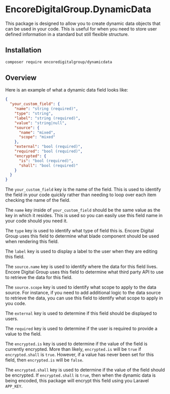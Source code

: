 # EncoreDigitalGroup.DynamicData
This package is designed to allow you to create dynamic data objects that can be used in your code.
This is useful for when you need to store user defined information in a standard but still flexible structure.

## Installation
```bash
composer require encoredigitalgroup/dynamicdata
```

## Overview
Here is an example of what a dynamic data field looks like:

```json
{
  "your_custom_field": {
    "name": "string (required)",
    "type": "string",
    "label": "string (required)",
    "value": "string|null",
    "source": {
      "name": "mixed",
      "scope": "mixed"
    },
    "external": "bool (required)",
    "required": "bool (required)",
    "encrypted": {
      "is": "bool (required)",
      "shall": "bool (required)"
    }
  }
}
```
The `your_custom_field` key is the name of the field.
This is used to identify the field in your code quickly rather than needing to loop over
each item checking the name of the field.

The `name` key inside of `your_custom_field` should be the same value as the key in which it resides.
This is used so you can easily use this field name in your code should you need it.

The `type` key is used to identify what type of field this is. Encore Digital Group uses this field to determine what blade component
should be used when rendering this field.

The `label` key is used to display a label to the user when they are editing this field.

The `source.name` key is used to identify where the data for this field lives. Encore Digital Group uses this field to
determine what third party API to use to retrieve the data for this field.

The `source.scope` key is used to identify what scope to apply to the data source. For instance, if you need to add additional logic
to the data source to retrieve the data, you can use this field to identify what scope to apply in you code.

The `external` key is used to determine if this field should be displayed to users.

The `required` key is used to determine if the user is required to provide a value to the field.

The `encrypted.is` key is used to determine if the value of the field is currently encrypted. More than likely,
 `encrypted.is` will be `true` if `encrypted.shall` is `true`. However, if a value has never been set for this field, then `encrypted.is` will be `false`.

The `encrypted.shall` key is used to determine if the value of the field should be encrypted. If `encrypted.shall` is `true`, then when the dynamic data is being
encoded, this package will encrypt this field using you Laravel `APP_KEY`.
